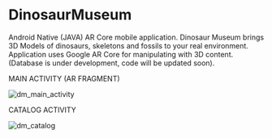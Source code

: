 # DinosaurMuseum
Android Native (JAVA) AR Core mobile application. Dinosaur Museum brings 3D Models of dinosaurs, skeletons and fossils to your real environment. Application uses Google AR Core for manipulating with 3D content. (Database is under development, code will be updated soon).


MAIN ACTIVITY (AR FRAGMENT)


![dm_main_activity](https://user-images.githubusercontent.com/54624273/66970027-a4124e80-f094-11e9-982b-cb6b8fd94ca6.png)


CATALOG ACTIVITY

![dm_catalog](https://user-images.githubusercontent.com/54624273/66970030-aaa0c600-f094-11e9-853f-62cd7bdb6e00.png)
